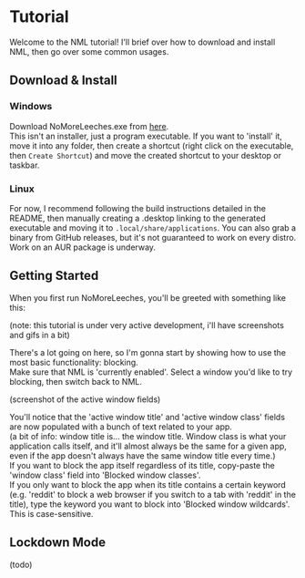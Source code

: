 # Tutorial
Welcome to the NML tutorial! I'll brief over how to download and install NML, then go over some common usages.

## Download & Install
### Windows
Download NoMoreLeeches.exe from [here](https://github.com/asolidtime/spyr/releases/latest).  
This isn't an installer, just a program executable. If you want to 'install' it, move it into any folder, then create a shortcut (right click on the executable, then `Create Shortcut`) and move the created shortcut to your desktop or taskbar.  
  
### Linux
For now, I recommend following the build instructions detailed in the README, then manually creating a .desktop linking to the generated executable and moving it to `.local/share/applications`. You can also grab a binary from GitHub releases, but it's not guaranteed to work on every distro. Work on an AUR package is underway.

## Getting Started
When you first run NoMoreLeeches, you'll be greeted with something like this:  
  
(note: this tutorial is under very active development, i'll have screenshots and gifs in a bit)  
  
There's a lot going on here, so I'm gonna start by showing how to use the most basic functionality: blocking.    
Make sure that NML is 'currently enabled'. Select a window you'd like to try blocking, then switch back to NML.  
  
(screenshot of the active window fields)  
  
You'll notice that the 'active window title' and 'active window class' fields are now populated with a bunch of text related to your app.  
(a bit of info: window title is... the window title. Window class is what your application calls itself, and it'll almost always be the same for a given app, even if the app doesn't always have the same window title every time.)  
If you want to block the app itself regardless of its title, copy-paste the 'window class' field into 'Blocked window classes'.  
If you only want to block the app when its title contains a certain keyword (e.g. 'reddit' to block a web browser if you switch to a tab with 'reddit' in the title), type the keyword you want to block into 'Blocked window wildcards'. This is case-sensitive.  
  
## Lockdown Mode
(todo)
